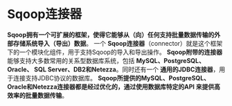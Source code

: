 Sqoop连接器
================================================================================
**Sqoop拥有一个可扩展的框架，使得它能够从（向）任何支持批量数据传输的外部存储系统导入（导出）数据**。
一个 **Sqoop连接器**（connector）就是这个框架下的一个模块化组件，用于支持Sqoop的导入和导出操作。
**Sqoop附带的连接器** 能够支持大多数常用的关系型数据库系统，包括 **MySQL、PostgreSQL、Oracle、
SQL Server、DB2和Netezza**。同时还有一个 **通用的JDBC连接器**，用于连接支持JDBC协议的数据库。
**Sqoop所提供的MySQL、PostgreSQL、Oracle和Netezza连接器都是经过优化的，通过使用数据库特定的API
来提供高效率的批量数据传输**。
